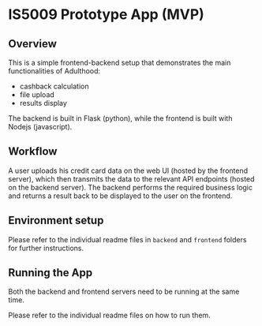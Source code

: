 # IS5009 Prototype App (MVP)

## Overview

This is a simple frontend-backend setup that demonstrates the main functionalities of Adulthood:

- cashback calculation
- file upload
- results display

The backend is built in Flask (python), while the frontend is built with Nodejs (javascript).

## Workflow

A user uploads his credit card data on the web UI (hosted by the frontend server), which then transmits the data to the relevant API endpoints (hosted on the backend server). The backend performs the required business logic and returns a result back to be displayed to the user on the frontend.

## Environment setup

Please refer to the individual readme files in `backend` and `frontend` folders for further instructions.

## Running the App

Both the backend and frontend servers need to be running at the same time.

Please refer to the individual readme files on how to run them.


